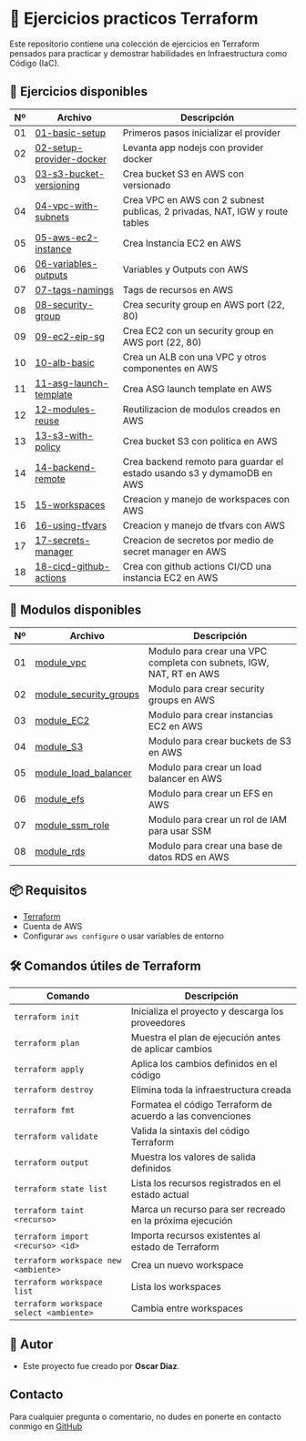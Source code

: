 # 📄 Ejercicios practicos Terraform

Este repositorio contiene una colección de ejercicios en Terraform pensados para practicar y demostrar habilidades en Infraestructura como Código (IaC).

## 📂 Ejercicios disponibles

| Nº | Archivo | Descripción |
|----|---------|-------------|
| 01 | [01-basic-setup](./01-basic-setup/) | Primeros pasos inicializar el provider
| 02 | [02-setup-provider-docker](./02-setup-provider-docker/) | Levanta app nodejs con provider docker
| 03 | [03-s3-bucket-versioning](./03-s3-bucket-versioning/) | Crea bucket S3 en AWS con versionado
| 04 | [04-vpc-with-subnets](./04-vpc-with-subnets/) | Crea VPC en AWS con 2 subnest publicas, 2 privadas, NAT, IGW y route tables
| 05 | [05-aws-ec2-instance](./05-aws-ec2-instance/) | Crea Instancia EC2 en AWS
| 06 | [06-variables-outputs](./06-variables-outputs/) | Variables y Outputs con AWS
| 07 | [07-tags-namings](./07-tags-naming/) | Tags de recursos en AWS
| 08 | [08-security-group](./08-security-group/) | Crea security group en AWS port (22, 80)
| 09 | [09-ec2-eip-sg](./09-ec2-eip-sg/) | Crea EC2 con un security group en AWS port (22, 80)
| 10 | [10-alb-basic](./10-alb-basic/) | Crea un ALB con una VPC y otros componentes en AWS
| 11 | [11-asg-launch-template](./11-asg-launch-template/) | Crea ASG launch template en AWS
| 12 | [12-modules-reuse](./12-modules-reuse/) | Reutilizacion de modulos creados en AWS
| 13 | [13-s3-with-policy](./13-s3-with-policy/) | Crea bucket S3 con politica en AWS
| 14 | [14-backend-remote](./14-backend-remote/) | Crea backend remoto para guardar el estado usando s3 y dymamoDB en AWS
| 15 | [15-workspaces](./15-workspaces/) | Creacion y manejo de workspaces con AWS
| 16 | [16-using-tfvars](./16-using-tfvars/) | Creacion y manejo de tfvars con AWS
| 17 | [17-secrets-manager](./17-secrets-manager/) | Creacion de secretos por medio de secret manager en AWS
| 18 | [18-cicd-github-actions](./18-cicd-github-actions/) | Crea con github actions CI/CD una instancia EC2 en AWS

## 🧩  Modulos disponibles

| Nº | Archivo | Descripción |
|----|---------|-------------|
| 01 | [module_vpc](./modules/module_vpc/) | Modulo para crear una VPC completa con subnets, IGW, NAT, RT en AWS
| 02 | [module_security_groups](./modules/module_security_groups/) | Modulo para crear security groups en AWS
| 03 | [module_EC2](./modules/module_ec2/) | Modulo para crear instancias EC2 en AWS
| 04 | [module_S3](./modules/module_s3/) | Modulo para crear buckets de S3 en AWS
| 05 | [module_load_balancer](./modules/module_load_balancer/) | Modulo para crear un load balancer en AWS
| 06 | [module_efs](./modules/module_efs/) | Modulo para crear un EFS en AWS
| 07 | [module_ssm_role](./modules/module_ssm_role/) | Modulo para crear un rol de IAM para usar SSM
| 08 | [module_rds](./modules/module_rds/) | Modulo para crear una base de datos RDS en AWS


## 📦 Requisitos

- [Terraform](https://www.terraform.io/)
- Cuenta de AWS
- Configurar `aws configure` o usar variables de entorno

## 🛠️ Comandos útiles de Terraform

| Comando | Descripción |
|--------|-------------|
| `terraform init` | Inicializa el proyecto y descarga los proveedores |
| `terraform plan` | Muestra el plan de ejecución antes de aplicar cambios |
| `terraform apply` | Aplica los cambios definidos en el código |
| `terraform destroy` | Elimina toda la infraestructura creada |
| `terraform fmt` | Formatea el código Terraform de acuerdo a las convenciones |
| `terraform validate` | Valida la sintaxis del código Terraform |
| `terraform output` | Muestra los valores de salida definidos |
| `terraform state list` | Lista los recursos registrados en el estado actual |
| `terraform taint <recurso>` | Marca un recurso para ser recreado en la próxima ejecución |
| `terraform import <recurso> <id>` | Importa recursos existentes al estado de Terraform |
| `terraform workspace new <ambiente>` | Crea un nuevo workspace |
| `terraform workspace list` | Lista los workspaces |
| `terraform workspace select <ambiente>` | Cambia entre workspaces |

## 🙌 Autor

- Este proyecto fue creado por **Oscar Diaz**.

## Contacto

Para cualquier pregunta o comentario, no dudes en ponerte en contacto conmigo en [GitHub](https://github.com/oscarock17)